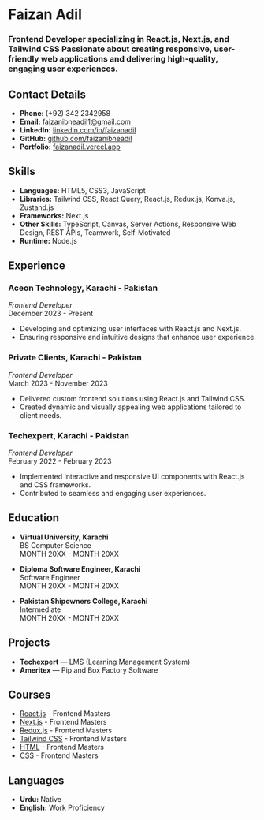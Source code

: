 # Faizan Adil

### Frontend Developer specializing in React.js, Next.js, and Tailwind CSS Passionate about creating responsive, user-friendly web applications and delivering high-quality, engaging user experiences.

## Contact Details

- **Phone:** (+92) 342 2342958
- **Email:** [faizanibneadil1@gmail.com](mailto:faizanibneadil1@gmail.com)
- **LinkedIn:** [linkedin.com/in/faizanadil](https://linkedin.com/in/faizanadil)
- **GitHub:** [github.com/faizanibneadil](https://github.com/faizanibneadil)
- **Portfolio:** [faizanadil.vercel.app](https://faizanadil.vercel.app)

## Skills

- **Languages:** HTML5, CSS3, JavaScript
- **Libraries:** Tailwind CSS, React Query, React.js, Redux.js, Konva.js, Zustand.js
- **Frameworks:** Next.js
- **Other Skills:** TypeScript, Canvas, Server Actions, Responsive Web Design, REST APIs, Teamwork, Self-Motivated
- **Runtime:** Node.js

## Experience

### Aceon Technology, Karachi - Pakistan

_Frontend Developer_  
December 2023 - Present

- Developing and optimizing user interfaces with React.js and Next.js.
- Ensuring responsive and intuitive designs that enhance user experience.

### Private Clients, Karachi - Pakistan

_Frontend Developer_  
March 2023 - November 2023

- Delivered custom frontend solutions using React.js and Tailwind CSS.
- Created dynamic and visually appealing web applications tailored to client needs.

### Techexpert, Karachi - Pakistan

_Frontend Developer_  
February 2022 - February 2023

- Implemented interactive and responsive UI components with React.js and CSS frameworks.
- Contributed to seamless and engaging user experiences.

## Education

- **Virtual University, Karachi**  
  BS Computer Science  
  MONTH 20XX - MONTH 20XX

- **Diploma Software Engineer, Karachi**  
  Software Engineer  
  MONTH 20XX - MONTH 20XX

- **Pakistan Shipowners College, Karachi**  
  Intermediate  
  MONTH 20XX - MONTH 20XX

## Projects

- **Techexpert** — LMS (Learning Management System)
- **Ameritex** — Pip and Box Factory Software

## Courses

- [React.js](https://www.frontendmasters.com) - Frontend Masters
- [Next.js](https://www.frontendmasters.com) - Frontend Masters
- [Redux.js](https://www.frontendmasters.com) - Frontend Masters
- [Tailwind CSS](https://www.frontendmasters.com) - Frontend Masters
- [HTML](https://www.frontendmasters.com) - Frontend Masters
- [CSS](https://www.frontendmasters.com) - Frontend Masters

## Languages

- **Urdu:** Native
- **English:** Work Proficiency
